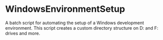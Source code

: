 # WindowsEnvironmentSetup
A batch script for automating the setup of a Windows development environment. This script creates a custom directory structure on D: and F: drives and more.

